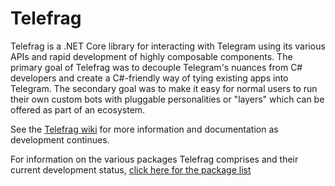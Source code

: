 # Telefrag

Telefrag is a .NET Core library for interacting with Telegram using its various APIs and rapid development of highly composable components.  The primary goal of Telefrag was to decouple Telegram's nuances from C# developers and create a C#-friendly way of tying existing apps into Telegram.  The secondary goal was to make it easy for normal users to run their own custom bots with pluggable personalities or "layers" which can be offered as part of an ecosystem.

See the [Telefrag wiki](https://github.com/nillkitty/Telefrag/wiki) for more information and documentation as development continues.

For information on the various packages Telefrag comprises and their current development status,
[click here for the package list](https://github.com/nillkitty/Telefrag/wiki/Packages)
